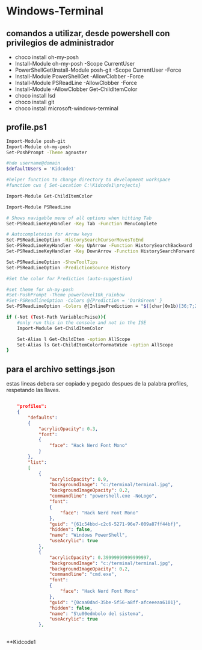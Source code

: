 # Windows-Terminal

## comandos a utilizar, desde powershell con privilegios de administrador

- choco install oh-my-posh
- Install-Module oh-my-posh -Scope CurrentUser 
- PowerShellGet\Install-Module posh-git -Scope CurrentUser -Force
- Install-Module PowerShellGet -AllowClobber -Force
- Install-Module PSReadLine -AllowClobber -Force 
- Install-Module -AllowClobber Get-ChildItemColor
- choco install lsd
- choco install git
- choco install microsoft-windows-terminal

## profile.ps1

```bash
Import-Module posh-git
Import-Module oh-my-posh
Set-PoshPrompt -Theme agnoster

#hde username@domain
$defaultUsers = 'Kidcode1'

#helper function to change directory to development workspace
#function cws { Set-Location C:\Kidcode1\projects}

Import-Module Get-ChildItemColor

Import-Module PSReadLine

# Shows navigable menu of all options when hitting Tab
Set-PSReadLineKeyHandler -Key Tab -Function MenuComplete

# Autocompleteion for Arrow keys
Set-PSReadLineOption -HistorySearchCursorMovesToEnd
Set-PSReadLineKeyHandler -Key UpArrow -Function HistorySearchBackward
Set-PSReadLineKeyHandler -Key DownArrow -Function HistorySearchForward

Set-PSReadLineOption -ShowToolTips
Set-PSReadLineOption -PredictionSource History

#Set the color for Prediction (auto-suggestion)

#set theme for oh-my-posh
#Set-PoshPrompt -Theme powerlevel10k_rainbow
#Set-PSReadlineOption -Colors @{Prediction = 'DarkGreen' }
Set-PSReadLineOption -Colors @{InlinePrediction = "$([char]0x1b)[36;7;238m]"}

if (-Not (Test-Path Variable:Psise)){
    #only run this in the console and not in the ISE
    Import-Module Get-ChildItemColor

    Set-Alias l Get-ChildItem -option AllScope
    Set-Alias ls Get-ChildItemColorFormatWide -option AllScope
}
```

## para el archivo settings.json

estas lineas debera ser copiado y pegado despues de la palabra profiles, respetando las llaves.

```json

    "profiles": 
    {
        "defaults": 
        {
            "acrylicOpacity": 0.3,
            "font": 
            {
                "face": "Hack Nerd Font Mono"
            }
        },
        "list": 
        [
            {
                "acrylicOpacity": 0.9,
                "backgroundImage": "c:/terminal/terminal.jpg",
                "backgroundImageOpacity": 0.2,
                "commandline": "powershell.exe -NoLogo",
                "font": 
                {
                    "face": "Hack Nerd Font Mono"
                },
                "guid": "{61c54bbd-c2c6-5271-96e7-009a87ff44bf}",
                "hidden": false,
                "name": "Windows PowerShell",
                "useAcrylic": true
            },
            {
                "acrylicOpacity": 0.39999999999999997,
                "backgroundImage": "c:/terminal/terminal.jpg",
                "backgroundImageOpacity": 0.2,
                "commandline": "cmd.exe",
                "font": 
                {
                    "face": "Hack Nerd Font Mono"
                },
                "guid": "{0caa0dad-35be-5f56-a8ff-afceeeaa6101}",
                "hidden": false,
                "name": "S\u00edmbolo del sistema",
                "useAcrylic": true
            },
            
```

**Kidcode1
